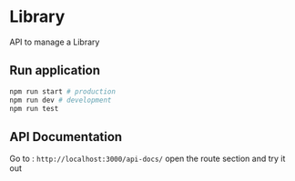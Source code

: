 # Library

API to manage a Library

## Run application

```bash
npm run start # production
npm run dev # development
npm run test
```

## API Documentation

Go to : `http://localhost:3000/api-docs/` open the route section and try it out
